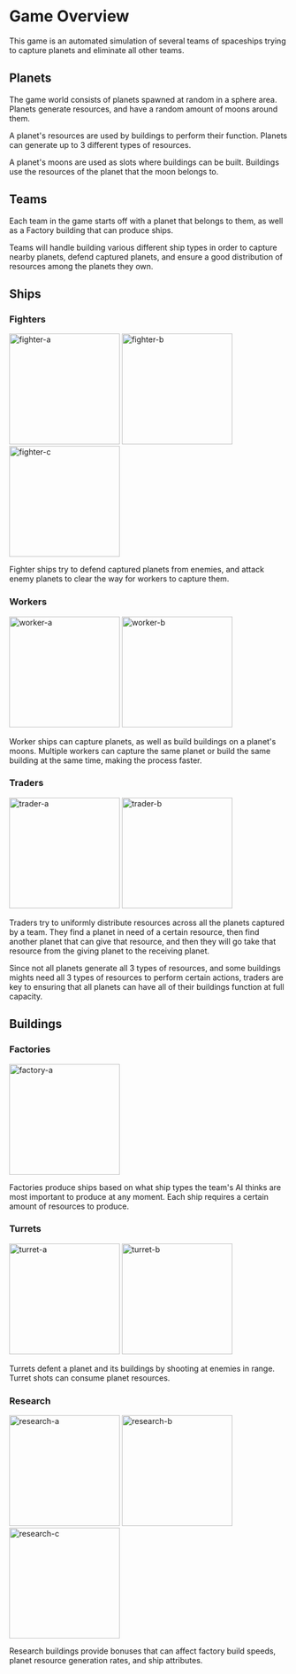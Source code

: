 # Game Overview

This game is an automated simulation of several teams of spaceships trying to capture planets and eliminate all other teams.


## Planets

The game world consists of planets spawned at random in a sphere area. Planets generate resources, and have a random amount of moons around them.

A planet's resources are used by buildings to perform their function. Planets can generate up to 3 different types of resources.

A planet's moons are used as slots where buildings can be built. Buildings use the resources of the planet that the moon belongs to.


## Teams

Each team in the game starts off with a planet that belongs to them, as well as a Factory building that can produce ships.

Teams will handle building various different ship types in order to capture nearby planets, defend captured planets, and ensure a good distribution of resources among the planets they own.


## Ships

### Fighters

<img src="./Images/fighter-a.png" alt="fighter-a" height="200"/> <img src="./Images/fighter-b.png" alt="fighter-b" height="200"/> <img src="./Images/fighter-c.png" alt="fighter-c" height="200"/>

Fighter ships try to defend captured planets from enemies, and attack enemy planets to clear the way for workers to capture them.


### Workers

<img src="./Images/worker-a.png" alt="worker-a" height="200"/> <img src="./Images/worker-b.png" alt="worker-b" height="200"/>

Worker ships can capture planets, as well as build buildings on a planet's moons. Multiple workers can capture the same planet or build the same building at the same time, making the process faster.


### Traders

<img src="./Images/trader-a.png" alt="trader-a" height="200"/> <img src="./Images/trader-b.png" alt="trader-b" height="200"/>

Traders try to uniformly distribute resources across all the planets captured by a team. They find a planet in need of a certain resource, then find another planet that can give that resource, and then they will go take that resource from the giving planet to the receiving planet. 

Since not all planets generate all 3 types of resources, and some buildings mights need all 3 types of resources to perform certain actions, traders are key to ensuring that all planets can have all of their buildings function at full capacity.



## Buildings

### Factories

<img src="./Images/factory-a.png" alt="factory-a" height="200"/>

Factories produce ships based on what ship types the team's AI thinks are most important to produce at any moment. Each ship requires a certain amount of resources to produce.


### Turrets

<img src="./Images/turret-a.png" alt="turret-a" height="200"/> <img src="./Images/turret-b.png" alt="turret-b" height="200"/>

Turrets defent a planet and its buildings by shooting at enemies in range. Turret shots can consume planet resources.


### Research

<img src="./Images/research-a.png" alt="research-a" height="200"/> <img src="./Images/research-b.png" alt="research-b" height="200"/> <img src="./Images/research-c.png" alt="research-c" height="200"/>

Research buildings provide bonuses that can affect factory build speeds, planet resource generation rates, and ship attributes.
